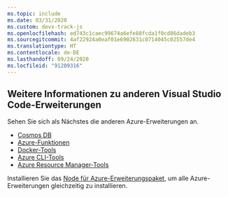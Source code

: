 ```yaml
---
ms.topic: include
ms.date: 03/31/2020
ms.custom: devx-track-js
ms.openlocfilehash: ed743c1caec99674a6efe88fcda1f0cd86dadeb3
ms.sourcegitcommit: 4af22924a0eaf01e6902631c0714045c02557de4
ms.translationtype: HT
ms.contentlocale: de-DE
ms.lasthandoff: 09/24/2020
ms.locfileid: "91209316"
---
```

## <a name="learn-more-about-other-visual-studio-code-extensions"></a>Weitere Informationen zu anderen Visual Studio Code-Erweiterungen

Sehen Sie sich als Nächstes die anderen Azure-Erweiterungen an.

* [Cosmos DB](https://marketplace.visualstudio.com/items?itemName=ms-azuretools.vscode-cosmosdb)
* [Azure-Funktionen](https://marketplace.visualstudio.com/items?itemName=ms-azuretools.vscode-azurefunctions)
* [Docker-Tools](https://marketplace.visualstudio.com/items?itemName=ms-azuretools.vscode-docker)
* [Azure CLI-Tools](https://marketplace.visualstudio.com/items?itemName=ms-vscode.azurecli)
* [Azure Resource Manager-Tools](https://marketplace.visualstudio.com/items?itemName=msazurermtools.azurerm-vscode-tools)

Installieren Sie das [Node für Azure-Erweiterungspaket](https://marketplace.visualstudio.com/items?itemName=ms-vscode.vscode-node-azure-pack), um alle Azure-Erweiterungen gleichzeitig zu installieren.